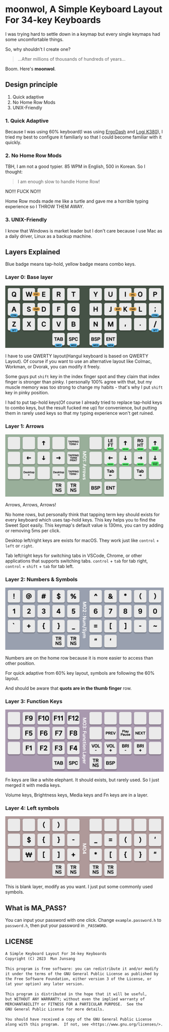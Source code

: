 # moonwol, A Simple Keyboard Layout For 34-key Keyboards

I was trying hard to settle down in a keymap but every single keymaps had some uncomfortable things.

So, why shouldn't I create one?

> ...After millions of thousands of hundreds of years...

Boom. Here's **moonwol**.

## Design principle

1. Quick adaptive
2. No Home Row Mods
3. UNIX-Friendly

### 1. Quick Adaptive

Because I was using 60% keyboard(I was using [ErgoDash](https://github.com/omkbd/ergodash) and [Logi K380](https://www.logitech.com/en-us/products/keyboards/k380-multi-device.920-011135.html)), I tried my best to configure it familiarly so that I could become familiar with it quickly.

### 2. No Home Row Mods

TBH, I am not a good typier. 85 WPM in English, 500 in Korean. So I thought:

> I am enough slow to handle Home Row!

NO!!! FUCK NO!!!

Home Row mods made me like a turtle and gave me a horrible typing experience so I THROW THEM AWAY.

### 3. UNIX-Friendly

I know that Windows is market leader but I don't care because I use Mac as a daily driver, Linux as a backup machine.

## Layers Explained

Blue badge means tap-hold, yellow badge means combo keys.

### Layer 0: Base layer

![Layer 0](./layer/0.png)

I have to use QWERTY layout(Hangul keyboard is based on QWERTY Layout). Of course if you want to use an alternative layout like Colmac, Workman, or Dvorak, you can modify it freely.

Some guys put `shift` key in the index finger spot and they claim that index finger is stronger than pinky. I personally 100% agree with that, but my muscle memory was too strong to change my habits - that's why I put `shift` key in pinky position.

I had to put tap-hold keys(Of course I already tried to replace tap-hold keys to combo keys, but the result fucked me up) for convenience, but putting them in rarely used keys so that my typing experience won't get ruined.

### Layer 1: Arrows

![Layer 1](./layer/1.png)

Arrows, Arrows, Arrows!

No home rows, but personally think that tapping term key should exists for every keyboard which uses tap-hold keys. This key helps you to find the Sweet Spot easily. This keymap's default value is 130ms, you can try adding or removing 5ms per click.

Desktop left/right keys are exists for macOS. They work just like `control` + `left` or `right`.

Tab left/right keys for switching tabs in VSCode, Chrome, or other applications that supports switching tabs. `control` + `tab` for tab right, `control` + `shift` + `tab` for tab left.

### Layer 2: Numbers & Symbols

![Layer 2](./layer/2.png)

Numbers are on the home row because it is more easier to access than other position.

For quick adaptive from 60% key layout, symbols are following the 60% layout.

And should be aware that **quots are in the thumb finger** row.

### Layer 3: Function Keys

![Layer 3](./layer/3.png)

Fn keys are like a white elephant. It should exists, but rarely used. So I just merged it with media keys.

Volume keys, Brightness keys, Media keys and Fn keys are in a layer.

### Layer 4: Left symbols

![Layer 4](./layer/4.png)

This is blank layer, modify as you want. I just put some commonly used symbols.

## What is MA_PASS?

You can input your password with one click. Change `example.password.h` to `password.h`, then put your password in `_PASSWORD`.

## LICENSE

    A Simple Keyboard Layout For 34-key Keyboards
    Copyright (C) 2023  Mun Junsang

    This program is free software: you can redistribute it and/or modify
    it under the terms of the GNU General Public License as published by
    the Free Software Foundation, either version 3 of the License, or
    (at your option) any later version.

    This program is distributed in the hope that it will be useful,
    but WITHOUT ANY WARRANTY; without even the implied warranty of
    MERCHANTABILITY or FITNESS FOR A PARTICULAR PURPOSE.  See the
    GNU General Public License for more details.

    You should have received a copy of the GNU General Public License
    along with this program.  If not, see <https://www.gnu.org/licenses/>.

